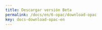 ```yaml
---
title: Descargar versión Beta
permalink: /docs/en/6-opac/download-opac
key: docs-download-opac-en
---
```

